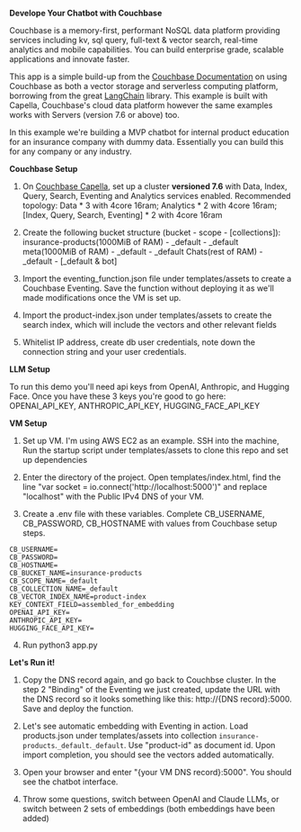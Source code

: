 **Develope Your Chatbot with Couchbase**


Couchbase is a memory-first, performant NoSQL data platform providing services including kv, sql query, full-text & vector search, real-time analytics and mobile capabilities. You can build enterprise grade, scalable applications and innovate faster. 

This app is a simple build-up from the [Couchbase Documentation](https://docs.couchbase.com/cloud/vector-search/vector-search.html) on using Couchbase as both a vector storage and serverless computing platform, borrowing from the great [LangChain](https://www.langchain.com/) library. This example is built with Capella, Couchbase's cloud data platform however the same examples works with Servers (version 7.6 or above) too.   

In this example we're building a MVP chatbot for internal product education for an insurance company with dummy data. Essentially you can build this for any company or any industry.



**Couchbase Setup**  

1. On [Couchbase Capella](https://cloud.couchbase.com/sign-in), set up a cluster **versioned 7.6** with Data, Index, Query, Search, Eventing and Analytics services enabled. Recommended topology: 
    Data * 3 with 4core 16ram; 
    Analytics * 2 with 4core 16ram;
    [Index, Query, Search, Eventing] * 2 with 4core 16ram

2. Create the following bucket structure (bucket - scope - [collections]): 
    insurance-products(1000MiB of RAM) - _default - _default
    meta(1000MiB of RAM)  - _default - _default
    Chats(rest of RAM)  - _default -  [_default & bot] 

3. Import the eventing_function.json file under templates/assets to create a Couchbase Eventing. Save the function without deploying it as we'll made modifications once the VM is set up.

4. Import the product-index.json under templates/assets to create the search index, which will include the vectors and other relevant fields


5. Whitelist IP address, create db user credentials, note down the connection string and your user credentials.




**LLM Setup**

To run this demo you'll need api keys from OpenAI, Anthropic, and Hugging Face. Once you have these 3 keys you're good to go here: 
OPENAI_API_KEY, ANTHROPIC_API_KEY, HUGGING_FACE_API_KEY




**VM Setup** 

1. Set up VM. I'm using AWS EC2 as an example. SSH into the machine, Run the startup script under templates/assets to clone this repo and set up dependencies 

2. Enter the directory of the project. Open templates/index.html, find the line "var socket = io.connect('http://localhost:5000')" and replace "localhost" with the Public IPv4 DNS of your VM. 

3. Create a .env file with these variables. Complete CB_USERNAME, CB_PASSWORD, CB_HOSTNAME with values from Couchbase setup steps.

```
CB_USERNAME=
CB_PASSWORD=
CB_HOSTNAME=
CB_BUCKET_NAME=insurance-products
CB_SCOPE_NAME=_default
CB_COLLECTION_NAME=_default
CB_VECTOR_INDEX_NAME=product-index
KEY_CONTEXT_FIELD=assembled_for_embedding
OPENAI_API_KEY=
ANTHROPIC_API_KEY=
HUGGING_FACE_API_KEY=
```

4. Run python3 app.py



**Let's Run it!**

1. Copy the DNS record again, and go back to Couchbse cluster. In the step 2 "Binding" of the Eventing we just created, update the URL with the DNS record so it looks something like this: http://{DNS record}:5000. Save and deploy the function. 

2. Let's see automatic embedding with Eventing in action. Load products.json under templates/assets into collection `insurance-products`.`_default`.`_default`. Use "product-id" as document id. Upon import completion, you should see the vectors added automatically. 

3. Open your browser and enter "{your VM DNS record}:5000". You should see the chatbot interface. 

4. Throw some questions, switch between OpenAI and Claude LLMs, or switch between 2 sets of embeddings (both embeddings have been added)